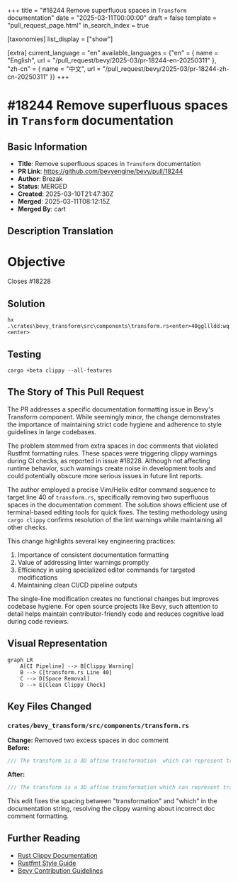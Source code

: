 +++
title = "#18244 Remove superfluous spaces in `Transform` documentation"
date = "2025-03-11T00:00:00"
draft = false
template = "pull_request_page.html"
in_search_index = true

[taxonomies]
list_display = ["show"]

[extra]
current_language = "en"
available_languages = {"en" = { name = "English", url = "/pull_request/bevy/2025-03/pr-18244-en-20250311" }, "zh-cn" = { name = "中文", url = "/pull_request/bevy/2025-03/pr-18244-zh-cn-20250311" }}
+++

# #18244 Remove superfluous spaces in `Transform` documentation

## Basic Information
- **Title**: Remove superfluous spaces in `Transform` documentation
- **PR Link**: https://github.com/bevyengine/bevy/pull/18244
- **Author**: Brezak
- **Status**: MERGED
- **Created**: 2025-03-10T21:47:30Z
- **Merged**: 2025-03-11T08:12:15Z
- **Merged By**: cart

## Description Translation
# Objective

Closes #18228

## Solution

`hx .\crates\bevy_transform\src\components\transform.rs<enter>40ggllldd:wq<enter>`

## Testing

`cargo +beta clippy --all-features`

## The Story of This Pull Request

The PR addresses a specific documentation formatting issue in Bevy's Transform component. While seemingly minor, the change demonstrates the importance of maintaining strict code hygiene and adherence to style guidelines in large codebases.

The problem stemmed from extra spaces in doc comments that violated Rustfmt formatting rules. These spaces were triggering clippy warnings during CI checks, as reported in issue #18228. Although not affecting runtime behavior, such warnings create noise in development tools and could potentially obscure more serious issues in future lint reports.

The author employed a precise Vim/Helix editor command sequence to target line 40 of `transform.rs`, specifically removing two superfluous spaces in the documentation comment. The solution shows efficient use of terminal-based editing tools for quick fixes. The testing methodology using `cargo clippy` confirms resolution of the lint warnings while maintaining all other checks.

This change highlights several key engineering practices:
1. Importance of consistent documentation formatting
2. Value of addressing linter warnings promptly
3. Efficiency in using specialized editor commands for targeted modifications
4. Maintaining clean CI/CD pipeline outputs

The single-line modification creates no functional changes but improves codebase hygiene. For open source projects like Bevy, such attention to detail helps maintain contributor-friendly code and reduces cognitive load during code reviews.

## Visual Representation

```mermaid
graph LR
    A[CI Pipeline] --> B[Clippy Warning]
    B --> C[transform.rs Line 40]
    C --> D[Space Removal]
    D --> E[Clean Clippy Check]
```

## Key Files Changed

### `crates/bevy_transform/src/components/transform.rs`
**Change:** Removed two excess spaces in doc comment  
**Before:**
```rust
/// The transform is a 3D affine transformation  which can represent translation,
```
**After:**
```rust
/// The transform is a 3D affine transformation which can represent translation,
```
This edit fixes the spacing between "transformation" and "which" in the documentation string, resolving the clippy warning about incorrect doc comment formatting.

## Further Reading
- [Rust Clippy Documentation](https://doc.rust-lang.org/stable/clippy/)
- [Rustfmt Style Guide](https://github.com/rust-dev-tools/fmt-rfcs)
- [Bevy Contribution Guidelines](https://github.com/bevyengine/bevy/blob/main/CONTRIBUTING.md#style-guide)